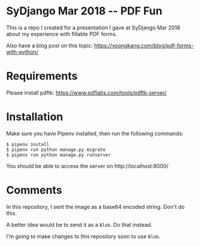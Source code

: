 # SyDjango Mar 2018 -- PDF Fun

This is a repo I created for a presentation I gave at SyDjango Mar 2018 about
my experience with fillable PDF forms.

Also have a blog post on this topic: https://yoongkang.com/blog/pdf-forms-with-python/

# Requirements

Please install pdftk: https://www.pdflabs.com/tools/pdftk-server/

# Installation

Make sure you have Pipenv installed, then run the following commands:

```
$ pipenv install
$ pipenv run python manage.py migrate
$ pipenv run python manage.py runserver
```

You should be able to access the server on http://localhost:8000/

# Comments

In this repository, I sent the image as a base64 encoded string. Don't do this.

A better idea would be to send it as a `Blob`. Do that instead.

I'm going to make changes to this repository soon to use `Blob`.
